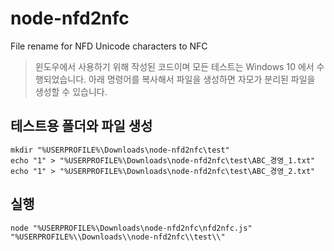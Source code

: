 # node-nfd2nfc
File rename for NFD Unicode characters to NFC

> 윈도우에서 사용하기 위해 작성된 코드이며 모든 테스트는 Windows 10 에서 수행되었습니다.
> 아래 명령어를 복사해서 파일을 생성하면 자모가 분리된 파일을 생성할 수 있습니다.

## 테스트용 폴더와 파일 생성

```
mkdir "%USERPROFILE%\Downloads\node-nfd2nfc\test"
echo "1" > "%USERPROFILE%\Downloads\node-nfd2nfc\test\ABC_경영_1.txt"
echo "1" > "%USERPROFILE%\Downloads\node-nfd2nfc\test\ABC_경영_2.txt"
```

## 실행

```
node "%USERPROFILE%\Downloads\node-nfd2nfc\nfd2nfc.js" "%USERPROFILE%\\Downloads\\node-nfd2nfc\\test\\"
```
